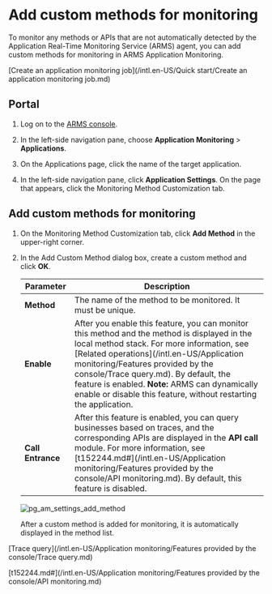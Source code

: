 # Add custom methods for monitoring

To monitor any methods or APIs that are not automatically detected by the Application Real-Time Monitoring Service \(ARMS\) agent, you can add custom methods for monitoring in ARMS Application Monitoring.

[Create an application monitoring job](/intl.en-US/Quick start/Create an application monitoring job.md)

## Portal

1.  Log on to the [ARMS console](https://arms-ap-southeast-1.console.aliyun.com/#/home).

2.  In the left-side navigation pane, choose **Application Monitoring** \> **Applications**.

3.  On the Applications page, click the name of the target application.

4.  In the left-side navigation pane, click **Application Settings**. On the page that appears, click the Monitoring Method Customization tab.


## Add custom methods for monitoring

1.  On the Monitoring Method Customization tab, click **Add Method** in the upper-right corner.

2.  In the Add Custom Method dialog box, create a custom method and click **OK**.

    |Parameter|Description|
    |---------|-----------|
    |**Method**|The name of the method to be monitored. It must be unique.|
    |**Enable**|After you enable this feature, you can monitor this method and the method is displayed in the local method stack. For more information, see [Related operations](/intl.en-US/Application monitoring/Features provided by the console/Trace query.md). By default, the feature is enabled. **Note:** ARMS can dynamically enable or disable this feature, without restarting the application. |
    |**Call Entrance**|After this feature is enabled, you can query businesses based on traces, and the corresponding APIs are displayed in the **API call** module. For more information, see [t152244.md\#](/intl.en-US/Application monitoring/Features provided by the console/API monitoring.md). By default, this feature is disabled.|

    ![pg_am_settings_add_method](https://static-aliyun-doc.oss-accelerate.aliyuncs.com/assets/img/en-US/1154658061/p77426.png)

    After a custom method is added for monitoring, it is automatically displayed in the method list.


[Trace query](/intl.en-US/Application monitoring/Features provided by the console/Trace query.md)

[t152244.md\#](/intl.en-US/Application monitoring/Features provided by the console/API monitoring.md)

